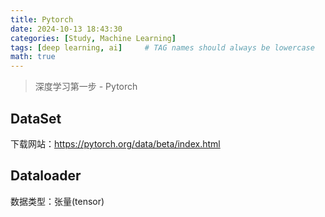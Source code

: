 ```yaml
---
title: Pytorch 
date: 2024-10-13 18:43:30 
categories: [Study, Machine Learning]
tags: [deep learning, ai]     # TAG names should always be lowercase
math: true
--- 
```


> 深度学习第一步 - Pytorch

## DataSet

下载网站：https://pytorch.org/data/beta/index.html

## Dataloader

数据类型：张量(tensor)